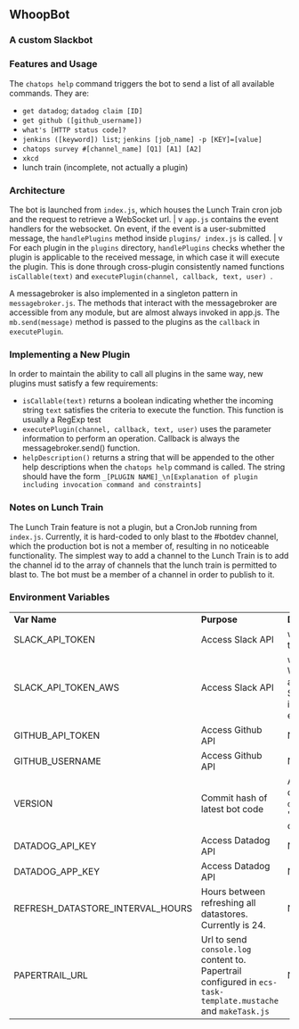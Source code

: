 ## WhoopBot ##
### A custom Slackbot ###


### Features and Usage ###
The `chatops help` command triggers the bot to send a list of all available
commands. They are:
*   `get datadog`; `datadog claim [ID]`
*   `get github ([github_username])`
*   `what's [HTTP status code]?`
*   `jenkins ([keyword]) list`; `jenkins [job_name] -p [KEY]=[value]`
*   `chatops survey #[channel_name] [Q1] [A1] [A2]`
*   `xkcd`
*   lunch train (incomplete, not actually a plugin)


### Architecture ###
The bot is launched from `index.js`, which houses the Lunch Train cron job
and the request to retrieve a WebSocket url.
|
v
`app.js` contains the event handlers for the websocket. On event, if the
event is a user-submitted message, the `handlePlugins` method inside `plugins/
index.js` is called.
|
v
For each plugin in the `plugins` directory, `handlePlugins` checks whether
the plugin is applicable to the received message, in which case it will
execute the plugin. This is done through cross-plugin consistently named
functions `isCallable(text)` and `executePlugin(channel, callback, text, user)
`.

A messagebroker is also implemented in a singleton pattern in
`messagebroker.js`. The methods that interact with the messagebroker are
accessible from any module, but are almost always invoked in app.js. The
`mb.send(message)` method is passed to the plugins as the `callback` in
`executePlugin`.


### Implementing a New Plugin ###
In order to maintain the ability to call all plugins in the same way, new
plugins must satisfy a few requirements:
*   `isCallable(text)` returns a boolean indicating whether the incoming
    string `text` satisfies the criteria to execute the function. This
    function is usually a RegExp test
*   `executePlugin(channel, callback, text, user)` uses the parameter
    information to perform an operation. Callback is always the
    messagebroker.send() function.
*   `helpDescription()` returns a string that will be appended to the other
    help descriptions when the `chatops help` command is called. The string
    should have the form `_[PLUGIN NAME]_\n[Explanation of plugin including
    invocation command and constraints]`


### Notes on Lunch Train ###
The Lunch Train feature is not a plugin, but a CronJob running from `index.js`.
Currently, it is hard-coded to only blast to the #botdev channel, which the
production bot is not a member of, resulting in no noticeable functionality.
The simplest way to add a channel to the Lunch Train is to add the channel id
to the array of channels that the lunch train is permitted to blast to. The bot
must be a member of a channel in order to publish to it.


### Environment Variables ###
<table>
    <tr>
        <td><b>Var Name</b></td>
        <td><b>Purpose</b></td>
        <td><b>Dev vs. Prod</b></td>
    </tr>
    <tr>
        <td>SLACK_API_TOKEN</td>
        <td>Access Slack API</td>
        <td>whoop-dev bot's token</td>
    </tr>
    <tr>
        <td>SLACK_API_TOKEN_AWS</td>
        <td>Access Slack API</td>
        <td>whoop bot's token. When deploying, assign this value to
        SLACK_API_TOKEN in the <code>.travis.yml</code> environment vars
        </td>
    </tr>
    <tr>
        <td>GITHUB_API_TOKEN</td>
        <td>Access Github API</td>
        <td>No difference</td>
    </tr>
    <tr>
        <td>GITHUB_USERNAME</td>
        <td>Access Github API</td>
        <td>No difference</td>
    </tr>
    <tr>
        <td>VERSION</td>
        <td>Commit hash of latest bot code</td>
        <td>Assigned dynamically in <code>deploy.bash</code>; set to 'Dev'
        during development</td>
    </tr>
    <tr>
        <td>DATADOG_API_KEY</td>
        <td>Access Datadog API</td>
        <td>No difference</td>
    </tr>
    <tr>
        <td>DATADOG_APP_KEY</td>
        <td>Access Datadog API</td>
        <td>No difference</td>
    </tr>
    <tr>
        <td>REFRESH_DATASTORE_INTERVAL_HOURS</td>
        <td>Hours between refreshing all datastores. Currently is 24.</td>
        <td>No difference</td>
    </tr>
    <tr>
        <td>PAPERTRAIL_URL</td>
        <td>Url to send <code>console.log</code> content to. Papertrail configured in
        <code>ecs-task-template.mustache</code> and <code>makeTask.js</code></td>
        <td>No difference</td>
    </tr>
</table>
